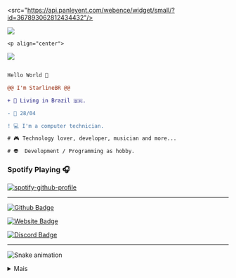 <p align="center"> 

<src="https://api.panleyent.com/webence/widget/small/?id=367893062812434432"/><br>

<img src="https://komarev.com/ghpvc/?username=StarlineBR&color=grey">

</p>

    <p align="center">

  <img src="https://discord.c99.nl/widget/theme-2/367893062812434432.png" />

</p>

```diff

Hello World 👋

@@ I'm StarlineBR @@

+ 📌 Living in Brazil 🇧🇷.

- 📅 28/04

! 💻 I'm a computer technician.

# 🎮 Technology lover, developer, musician and more...

# 👽  Development / Programming as hobby.

```

### Spotify Playing 🎧

[![spotify-github-profile](https://spotify-github-profile.vercel.app/api/view?uid=31qlkrbrxlxyopx5r5pa7ym75srq&cover_image=true&theme=novatorem)](https://spotify-github-profile.vercel.app/api/view?uid=31qlkrbrxlxyopx5r5pa7ym75srq&redirect=true)

---

[![Github Badge](https://img.shields.io/badge/-Github-0080FF?style=flat-square&labelColor=0080FF&logo=Github&logoColor=white&link=https://github.com/StarlineBR)](https://github.com/StarlineBR)

[![Website Badge](https://img.shields.io/badge/-WebSite-0080FF?style=flat-square&labelColor=0080FF&logo=google-chrome&logoColor=white&link=https://www.staralienpremium.com)](https://www.staralienpremium.com)

[![Discord Badge](https://img.shields.io/badge/-Discord-0080FF?style=flat-square&labelColor=0080FF&logo=discord&logoColor=white&link=https://top.gg/servers/656550731934990336)](https://top.gg/servers/656550731934990336)

---

![Snake animation](https://github.com/StarlineBR/snake/blob/main/snake.svg)

<p align="center">

<details>

  <summary>Mais</summary>

<details>

  <summary>Contato</summary>

<p align="center">

A melhor maneira de entrar em contato comigo é entrando no meu servidor discord e, em seguida, me enviando um DM. Eu não aceito pedidos de amizade.

</p>

<p align="center">

<a href="https://www.staralienpremium.com"><img src="https://img.shields.io/badge/-WebSite%20StarAlien-0080FF?style=flat-square&labelColor=0080FF&logo=google-chrome&logoColor=white&link=https://www.staralienpremium.com"/></a>ﾠ

<a href="https://discord.gg/pAMsAaG"><img src="https://img.shields.io/badge/-Servidor%20de%20suporte-0080FF?style=flat-square&labelColor=0080FF&logo=discord&logoColor=white&link=https://top.gg/servers/656550731934990336"/></a>ﾠ

<a href="https://lkt.name/Ravena666"><img src="https://img.shields.io/badge/-WebSite%20Ravena666-0080FF?style=flat-square&labelColor=0080FF&message=Ravena666&logo=google-chrome&logoColor=white&link=https://lkt.name/Ravena666"/></a>ﾠ

<a href="https://discord.com/users/367893062812434432"><img src="https://img.shields.io/badge/-Perfil%20Ravena666-0080FF?style=flat-square&labelColor=0080FF&logo=discord&logoColor=white&link=https://discord.com/users/367893062812434432"/></a>ﾠ

</p>

</details>

<details>

<p align="center">

:building_construction: Languages, software, tools and more:

</p>

  <summary>soft skills</summary>

  <p align="center">

<a href="https://javascript.com/"><img src="https://img.icons8.com/color/30/000000/javascript.png"/></a>

<a href="https://nodejs.org/en/"><img src="https://img.icons8.com/windows/30/4caf50/node-js.png"/></a>

<a href="https://git-scm.com/"><img src="https://img.icons8.com/ios-filled/30/f4511e/git.png"/></a>

<a href="https://developer.mozilla.org/en-US/docs/Web/HTML"><img src="https://img.icons8.com/color/30/000000/html-5.png"/></a>

<a href="https://developer.mozilla.org/en-US/docs/web/CSS"><img src="https://img.icons8.com/color/30/0080FF/css3.png"/></a>

<a href="https://code.visualstudio.com"><img src="https://img.icons8.com/color/30/000000/visual-studio-code-2019.png"/></a>

</p>

 <p align="center">

<a href="https://docs.mongodb.com"><img src="https://img.icons8.com/color/30/000000/mongodb.png"/></a>

<a href="https://www.adobe.com/br/products/photoshop"><img src="https://img.icons8.com/fluent/30/000000/adobe-photoshop.png"/></a>

<a href="https://notepad-plus-plus.org/downloads/"><img src="https://img.icons8.com/color/30/000000/notepad-plus-plus.png"/></a>

<a href="https://www.virtualbox.org"><img src="https://img.icons8.com/color/30/000000/virtualbox.png"/></a>

<a href="https://www.kali.org/downloads/"><img src="https://img.icons8.com/color/30/000000/kali-linux.png"/></a>

<a href="https://www.microsoft.com/pt-br/software-download/windows10"><img src="https://img.icons8.com/color/30/000000/windows-10.png"/></a>
h
</p>

  </details>

<details>

  <summary>Stats</summary>

  <img src="https://github-readme-stats.vercel.app/api?username=StarlineBR&show_icons=true&title_color=00d9c8&icon_color=00d9c8&text_color=d172ff&bg_color=7000a4">

  <img src="https://github-readme-stats.vercel.app/api/top-langs/?username=StarlineBR&layout=compact&theme=radical&bg_color=30,00736a,7000a4&title_color=00d9c8&text_color=00d9c8">

</details>

</details>

